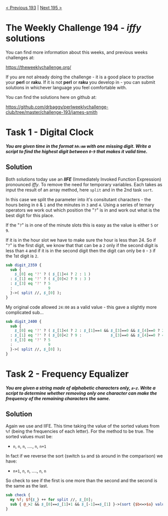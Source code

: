 [< Previous 193](https://github.com/drbaggy/perlweeklychallenge-club/tree/master/challenge-193/james-smith) |
[Next 195 >](https://github.com/drbaggy/perlweeklychallenge-club/tree/master/challenge-195/james-smith)

# The Weekly Challenge 194 - *iffy* solutions

You can find more information about this weeks, and previous weeks challenges at:

  https://theweeklychallenge.org/

If you are not already doing the challenge - it is a good place to practise your
**perl** or **raku**. If it is not **perl** or **raku** you develop in - you can
submit solutions in whichever language you feel comfortable with.

You can find the solutions here on github at:

https://github.com/drbaggy/perlweeklychallenge-club/tree/master/challenge-193/james-smith

# Task 1 - Digital Clock

***You are given time in the format `hh:mm` with one missing digit. Write a script to find the highest digit between `0`-`9` that makes it valid time.***

## Solution
Both solutions today use an ***IIFE*** (Immediately Invoked Function Expression) pronounced *iffy*. To remove the need for temporary variables. Each takes as input the result of an array method, here `split` and in the 2nd task `sort`.

In this case we split the parameter into it's consitutant characters - the hours being in `0` & `1` and the minutes in `3` and `4`. Using a series of ternary operators we work out which position the "`?`" is in and work out what is the best digit for this place.

If the "`?`" is in one of the minute slots this is easy as the value is either `5` or `9`.

If it is in the hour slot we have to make sure the hour is less than 24. So if "`?`" is the first digit, we know that that can be a `2` only if the second digit is less than `4` and if it is in the second digit then the digit can only be `0` - `3` if the 1st digit is `2`.

```perl
sub digit_2359 {
  sub {
    $_[0] eq '?' ? ( $_[1]<4 ? 2 : 1 )
  : $_[1] eq '?' ? ( $_[0]<2 ? 9 : 3 )
  : $_[3] eq '?' ? 5
  :                9
  }->( split //, $_[0] );
}
```

My original code allowed `24:00` as a valid value - this gave a slightly more complicated sub...

```perl
sub digit_2400 {
  sub {
    $_[0] eq '?' ? ( $_[1]<4 ? 2 : $_[1]==4 && $_[3]==0 && $_[4]==0 ? 2 : 1 )
  : $_[1] eq '?' ? ( $_[0]<2 ? 9 :             $_[3]==0 && $_[4]==0 ? 4 : 3 )
  : $_[3] eq '?' ? 5
  :                9
  }->( split //, $_[0] );
}
```

# Task 2 - Frequency Equalizer

***You are given a string made of alphabetic characters only, `a`-`z`. Write a script to determine whether removing only one character can make the frequency of the remaining characters the same.***

## Solution

Again we use and IIFE. This time taking the value of the sorted values from `%f` (being the frequencies of each letter).
For the method to be true. The sorted values must be:

 * `n`, `n`, `n`, ...., `n`, `n+1`

In fact if we reverse the sort (switch `$a` and `$b` around in the comparison) we have:

 * `n+1`, `n`, `n`, ...., `n`, `n`

So check to see if the first is one more than the second and the second is the same
as the last.

```perl
sub check {
  my %f; $f{$_} ++ for split //, $_[0];
  sub { @_>2 && $_[0]==$_[1]+1 && $_[-1]==$_[1] }->(sort {$b<=>$a} values %f) || 0;
}
```
